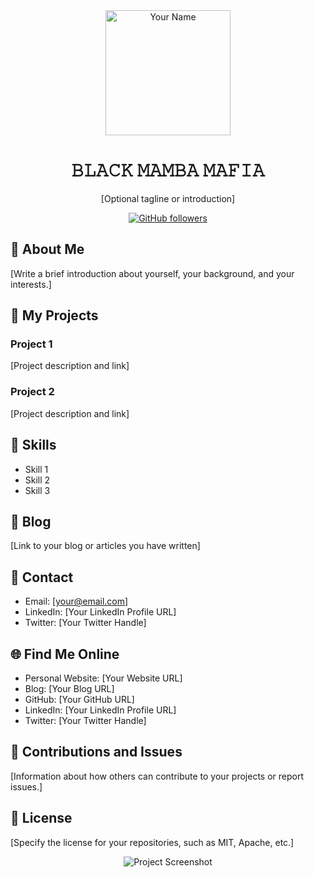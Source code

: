 <div align="center">
  <img src="https://avatars.githubusercontent.com/u/141011251?v=4" alt="Your Name" width="200" />
</div>


<h1 align="center">𝙱𝙻𝙰𝙲𝙺 𝙼𝙰𝙼𝙱𝙰 𝙼𝙰𝙵𝙸𝙰</h1>

<p align="center">
  [Optional tagline or introduction]
</p>

<div align="center">
  <a href="https://github.com/BLACK-MAMBA-MAFIA">
    <img alt="GitHub followers" src="https://img.shields.io/github/followers/BLACK-MAMBA-MAFIA?label=Followers&style=for-the-badge" />
  </a>
  <!-- Add more badges here if you like -->
</div>

## 📖 About Me

[Write a brief introduction about yourself, your background, and your interests.]

## 💼 My Projects

### Project 1

[Project description and link]

### Project 2

[Project description and link]

<!-- Add more projects here -->

## 🚀 Skills

- Skill 1
- Skill 2
- Skill 3
<!-- Add more skills here -->

## 📝 Blog

[Link to your blog or articles you have written]

## 📧 Contact

- Email: [your@email.com]
- LinkedIn: [Your LinkedIn Profile URL]
- Twitter: [Your Twitter Handle]

## 🌐 Find Me Online

- Personal Website: [Your Website URL]
- Blog: [Your Blog URL]
- GitHub: [Your GitHub URL]
- LinkedIn: [Your LinkedIn Profile URL]
- Twitter: [Your Twitter Handle]

## 🤝 Contributions and Issues

[Information about how others can contribute to your projects or report issues.]

## 📄 License

[Specify the license for your repositories, such as MIT, Apache, etc.]

<!-- Add any other sections you want -->

<div align="center">
  <img src="path/to/your/project-screenshot.png" alt="Project Screenshot" />
</div>
